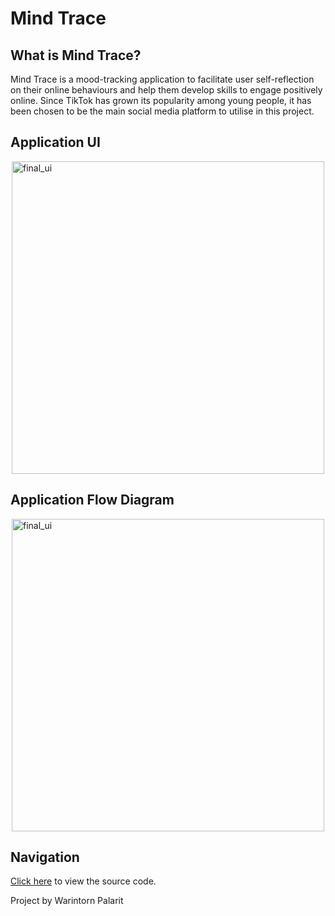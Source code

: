 # Mind Trace

## What is Mind Trace?
Mind Trace is a mood-tracking application to facilitate user self-reflection on their online behaviours and help them develop skills to engage positively online. Since TikTok has grown its popularity among young people, it has been chosen to be the main social media platform to utilise in this project.

## Application UI
<img alt="final_ui" src="https://github.com/wwplr/MindTrace/assets/98458713/5b077c1e-9949-438d-9cc8-e529940084b5" style="display: block; width: 500; height: auto; margin: 0 auto">

## Application Flow Diagram
<img alt="final_ui" src="https://github.com/wwplr/MindTrace/assets/98458713/3e7cf4f4-149e-499f-9a6f-9e01d1f3d02" style="display: block; width: 500; height: auto; margin: 0 auto">

## Navigation
[Click here](mind_trace/lib) to view the source code.

Project by Warintorn Palarit
